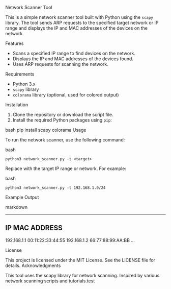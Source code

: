  Network Scanner Tool

This is a simple network scanner tool built with Python using the `scapy` library. The tool sends ARP requests to the specified target network or IP range and displays the IP and MAC addresses of the devices on the network.

 Features

- Scans a specified IP range to find devices on the network.
- Displays the IP and MAC addresses of the devices found.
- Uses ARP requests for scanning the network.

 Requirements

- Python 3.x
- `scapy` library
- `colorama` library (optional, used for colored output)

 Installation

1. Clone the repository or download the script file.
2. Install the required Python packages using `pip`:

bash
	pip install scapy colorama
Usage

To run the network scanner, use the following command:

bash

	python3 network_scanner.py -t <target>

Replace <target> with the target IP range or network. For example:

bash

	python3 network_scanner.py -t 192.168.1.0/24

Example Output

markdown

-----------------------------------------
 IP                     MAC ADDRESS
-----------------------------------------
192.168.1.1             00:11:22:33:44:55
192.168.1.2             66:77:88:99:AA:BB
...


License

This project is licensed under the MIT License. See the LICENSE file for details.
Acknowledgments

This tool uses the scapy library for network scanning.
Inspired by various network scanning scripts and tutorials.test
